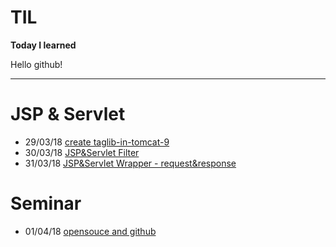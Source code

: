# TIL
**Today I learned**

Hello github!

***

# JSP & Servlet 
- 29/03/18 [create taglib-in-tomcat-9](https://github.com/lee1707/TIL/blob/master/java/web/taglib-in-tomcat-9.md)
- 30/03/18 [JSP&Servlet Filter](https://github.com/lee1707/TIL/blob/master/java/web/Jsp%26Servlet%20Filter%20and%20Wrapper.md)
- 31/03/18 [JSP&Servlet Wrapper - request&response](https://github.com/lee1707/TIL/blob/master/java/web/Jsp%26Servlet%20Wrapper%20-%20request%26response.md)

# Seminar
- 01/04/18 [opensouce and github](https://github.com/lee1707/TIL/blob/master/seminar/opensource%20and%20github.md)

